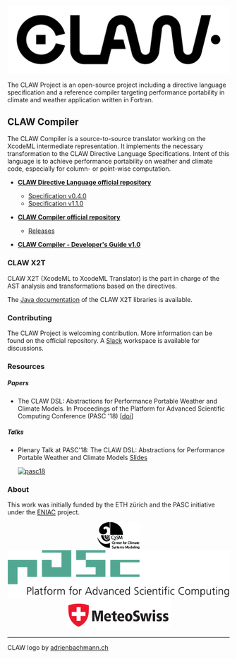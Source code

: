 ![CLAW Logo](resources/logo_full_black.png)


The CLAW Project is an open-source project including a directive language
specification and a reference compiler targeting performance portability in
climate and weather application written in Fortran.

## CLAW Compiler
The CLAW Compiler is a source-to-source translator working on the XcodeML
intermediate representation. It implements the necessary transformation to the
CLAW Directive Language Specifications.
Intent of this language is to achieve performance portability on weather and
climate code, especially for column- or point-wise computation.

* [**CLAW Directive Language official repository**](https://github.com/claw-project/claw-language-specification)
  * [Specification v0.4.0](./resources/claw_language_specifications_v0.4.0.pdf)
  * [Specification v1.1.0](./resources/claw_language_specifications_v1.1.0.pdf)

* [**CLAW Compiler official repository**](https://github.com/claw-project/claw-compiler)
  * [Releases](https://github.com/claw-project/claw-compiler/releases)

* [**CLAW Compiler - Developer's Guide v1.0**](./resources/developers_guide_v1.0.pdf)

### CLAW X2T
CLAW X2T (XcodeML to XcodeML Translator) is the part in charge of the AST
analysis and transformations based on the directives.

The [Java documentation](./javadoc/index.html) of the CLAW X2T libraries is
available.

### Contributing
The CLAW Project is welcoming contribution. More information can be found on the official
repository.
A [Slack](https://claw-compiler.slack.com/) workspace is available for discussions.

### Resources

##### Papers
*  The CLAW DSL: Abstractions for Performance Portable Weather and Climate Models. In Proceedings of the Platform for Advanced Scientific Computing Conference (PASC '18)  [[doi]((https://doi.org/10.1145/3218176.3218226))]


##### Talks
* Plenary Talk at PASC'18: The CLAW DSL: Abstractions for Performance Portable
  Weather and Climate Models [Slides](./resources/20180702_claw_pasc18.pdf)

  [![pasc18](https://img.youtube.com/vi/zns7JcbuKB4/2.jpg)](https://www.youtube.com/watch?v=zns7JcbuKB4)

### About
This work was initially funded by the ETH zürich and the PASC initiative under
the [ENIAC](http://www.pasc-ch.org/projects/2017-2020/eniac/) project.


<div style="text-align:center">
<a href="http://www.c2sm.ethz.ch" target="_blank"><img src ="resources/c2sm_logo_black.png"/></a>
<a href="https://www.pasc-ch.org" target="_blank"><img src ="resources/pasc_logo.svg"/></a>
<a href="http://www.meteoswiss.admin.ch" target="_blank"><img src ="resources/mch_logo_1.png"/></a>
</div>

---
CLAW logo by [adrienbachmann.ch](http://www.adrienbachmann.ch)
